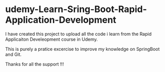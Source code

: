 # udemy-Learn-Sring-Boot-Rapid-Application-Development

I have created this project to upload all the code  i learn from the Rapid Applicaiton Develeopment course in Udemy.

This is purely a pratice excercise to improve my knowledge on SpringBoot and Git.

Thanks for all the support !!!